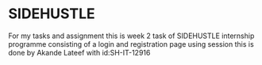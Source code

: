 # SIDEHUSTLE
For my tasks and assignment
this is week 2 task of SIDEHUSTLE internship programme
consisting of a login and registration page using session
this is done by Akande Lateef with id:SH-IT-12916
